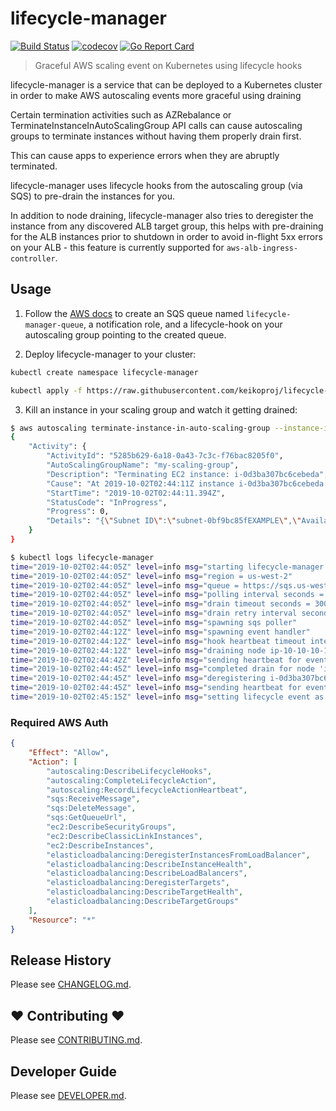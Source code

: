 # lifecycle-manager

[![Build Status](https://travis-ci.org/keikoproj/lifecycle-manager.svg?branch=master)](https://travis-ci.org/keikoproj/lifecycle-manager)
[![codecov](https://codecov.io/gh/keikoproj/lifecycle-manager/branch/master/graph/badge.svg)](https://codecov.io/gh/keikoproj/lifecycle-manager)
[![Go Report Card](https://goreportcard.com/badge/github.com/keikoproj/lifecycle-manager)](https://goreportcard.com/report/github.com/keikoproj/lifecycle-manager)
> Graceful AWS scaling event on Kubernetes using lifecycle hooks

lifecycle-manager is a service that can be deployed to a Kubernetes cluster in order to make AWS autoscaling events more graceful using draining

Certain termination activities such as AZRebalance or TerminateInstanceInAutoScalingGroup API calls can cause autoscaling groups to terminate instances without having them properly drain first.

This can cause apps to experience errors when they are abruptly terminated.

lifecycle-manager uses lifecycle hooks from the autoscaling group (via SQS) to pre-drain the instances for you.

In addition to node draining, lifecycle-manager also tries to deregister the instance from any discovered ALB target group, this helps with pre-draining for the ALB instances prior to shutdown in order to avoid in-flight 5xx errors on your ALB - this feature is currently supported for `aws-alb-ingress-controller`.

## Usage

1. Follow the [AWS docs](https://docs.aws.amazon.com/autoscaling/ec2/userguide/lifecycle-hooks.html#sqs-notifications) to create an SQS queue named `lifecycle-manager-queue`, a notification role, and a lifecycle-hook on your autoscaling group pointing to the created queue.

2. Deploy lifecycle-manager to your cluster:

```bash
kubectl create namespace lifecycle-manager

kubectl apply -f https://raw.githubusercontent.com/keikoproj/lifecycle-manager/master/examples/lifecycle-manager.yaml
```

3. Kill an instance in your scaling group and watch it getting drained:

```bash
$ aws autoscaling terminate-instance-in-auto-scaling-group --instance-id i-0d3ba307bc6cebeda --region us-west-2 --no-should-decrement-desired-capacity
{
    "Activity": {
        "ActivityId": "5285b629-6a18-0a43-7c3c-f76bac8205f0",
        "AutoScalingGroupName": "my-scaling-group",
        "Description": "Terminating EC2 instance: i-0d3ba307bc6cebeda",
        "Cause": "At 2019-10-02T02:44:11Z instance i-0d3ba307bc6cebeda was taken out of service in response to a user request.",
        "StartTime": "2019-10-02T02:44:11.394Z",
        "StatusCode": "InProgress",
        "Progress": 0,
        "Details": "{\"Subnet ID\":\"subnet-0bf9bc85fEXAMPLE\",\"Availability Zone\":\"us-west-2c\"}"
    }
}

$ kubectl logs lifecycle-manager
time="2019-10-02T02:44:05Z" level=info msg="starting lifecycle-manager service v0.3.0"
time="2019-10-02T02:44:05Z" level=info msg="region = us-west-2"
time="2019-10-02T02:44:05Z" level=info msg="queue = https://sqs.us-west-2.amazonaws.com/00000EXAMPLE/lifecycle-manager-queue"
time="2019-10-02T02:44:05Z" level=info msg="polling interval seconds = 10"
time="2019-10-02T02:44:05Z" level=info msg="drain timeout seconds = 300"
time="2019-10-02T02:44:05Z" level=info msg="drain retry interval seconds = 30"
time="2019-10-02T02:44:05Z" level=info msg="spawning sqs poller"
time="2019-10-02T02:44:12Z" level=info msg="spawning event handler"
time="2019-10-02T02:44:12Z" level=info msg="hook heartbeat timeout interval is 60, will send heartbeat every 30 seconds"
time="2019-10-02T02:44:12Z" level=info msg="draining node ip-10-10-10-10.us-west-2.compute.internal"
time="2019-10-02T02:44:42Z" level=info msg="sending heartbeat for event with instance 'i-0d3ba307bc6cebeda' and sleeping for 30 seconds"
time="2019-10-02T02:44:45Z" level=info msg="completed drain for node 'ip-10-10-10-10.us-west-2.compute.internal'"
time="2019-10-02T02:44:45Z" level=info msg="deregistering i-0d3ba307bc6cebeda from arn:aws:elasticloadbalancing:us-west-2:00000EXAMPLE:targetgroup/targetgroup-9b26c8689f3b53a1ef0/53e66aede612f044"
time="2019-10-02T02:44:45Z" level=info msg="sending heartbeat for event with instance 'i-0d3ba307bc6cebeda' and sleeping for 30 seconds"
time="2019-10-02T02:45:15Z" level=info msg="setting lifecycle event as completed with result: 'CONTINUE'"
```

### Required AWS Auth

```json
{
    "Effect": "Allow",
    "Action": [
        "autoscaling:DescribeLifecycleHooks",
        "autoscaling:CompleteLifecycleAction",
        "autoscaling:RecordLifecycleActionHeartbeat",
        "sqs:ReceiveMessage",
        "sqs:DeleteMessage",
        "sqs:GetQueueUrl",
        "ec2:DescribeSecurityGroups",
        "ec2:DescribeClassicLinkInstances",
        "ec2:DescribeInstances",
        "elasticloadbalancing:DeregisterInstancesFromLoadBalancer",
        "elasticloadbalancing:DescribeInstanceHealth",
        "elasticloadbalancing:DescribeLoadBalancers",
        "elasticloadbalancing:DeregisterTargets",
        "elasticloadbalancing:DescribeTargetHealth",
        "elasticloadbalancing:DescribeTargetGroups"
    ],
    "Resource": "*"
}
```

## Release History

Please see [CHANGELOG.md](.github/CHANGELOG.md).

## ❤ Contributing ❤

Please see [CONTRIBUTING.md](.github/CONTRIBUTING.md).

## Developer Guide

Please see [DEVELOPER.md](.github/DEVELOPER.md).
